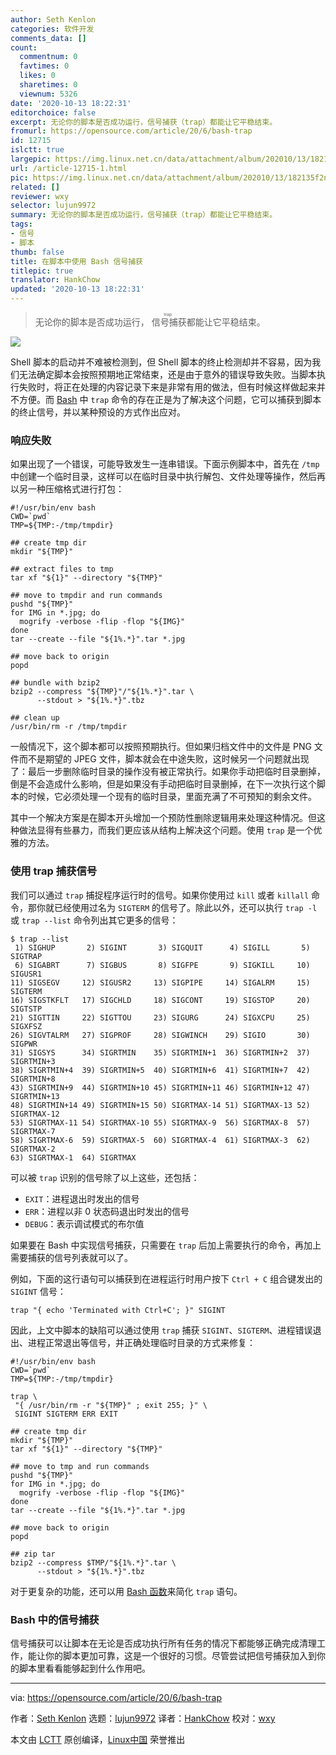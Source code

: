 ```yaml
---
author: Seth Kenlon
categories: 软件开发
comments_data: []
count:
  commentnum: 0
  favtimes: 0
  likes: 0
  sharetimes: 0
  viewnum: 5326
date: '2020-10-13 18:22:31'
editorchoice: false
excerpt: 无论你的脚本是否成功运行，信号捕获（trap）都能让它平稳结束。
fromurl: https://opensource.com/article/20/6/bash-trap
id: 12715
islctt: true
largepic: https://img.linux.net.cn/data/attachment/album/202010/13/182135f2nktcrnryncisg8.jpg
url: /article-12715-1.html
pic: https://img.linux.net.cn/data/attachment/album/202010/13/182135f2nktcrnryncisg8.jpg.thumb.jpg
related: []
reviewer: wxy
selector: lujun9972
summary: 无论你的脚本是否成功运行，信号捕获（trap）都能让它平稳结束。
tags:
- 信号
- 脚本
thumb: false
title: 在脚本中使用 Bash 信号捕获
titlepic: true
translator: HankChow
updated: '2020-10-13 18:22:31'
---
```



> 
> 无论你的脚本是否成功运行，<ruby> 信号捕获 <rt>  trap </rt></ruby>都能让它平稳结束。
> 
> 
> 


![](/data/attachment/album/202010/13/182135f2nktcrnryncisg8.jpg)


Shell 脚本的启动并不难被检测到，但 Shell 脚本的终止检测却并不容易，因为我们无法确定脚本会按照预期地正常结束，还是由于意外的错误导致失败。当脚本执行失败时，将正在处理的内容记录下来是非常有用的做法，但有时候这样做起来并不方便。而 [Bash](https://opensource.com/resources/what-bash) 中 `trap` 命令的存在正是为了解决这个问题，它可以捕获到脚本的终止信号，并以某种预设的方式作出应对。


### 响应失败


如果出现了一个错误，可能导致发生一连串错误。下面示例脚本中，首先在 `/tmp` 中创建一个临时目录，这样可以在临时目录中执行解包、文件处理等操作，然后再以另一种压缩格式进行打包：



```
#!/usr/bin/env bash
CWD=`pwd`
TMP=${TMP:-/tmp/tmpdir}

## create tmp dir
mkdir "${TMP}"

## extract files to tmp
tar xf "${1}" --directory "${TMP}"

## move to tmpdir and run commands
pushd "${TMP}"
for IMG in *.jpg; do
  mogrify -verbose -flip -flop "${IMG}"
done
tar --create --file "${1%.*}".tar *.jpg

## move back to origin
popd

## bundle with bzip2
bzip2 --compress "${TMP}"/"${1%.*}".tar \
      --stdout > "${1%.*}".tbz

## clean up
/usr/bin/rm -r /tmp/tmpdir

```

一般情况下，这个脚本都可以按照预期执行。但如果归档文件中的文件是 PNG 文件而不是期望的 JPEG 文件，脚本就会在中途失败，这时候另一个问题就出现了：最后一步删除临时目录的操作没有被正常执行。如果你手动把临时目录删掉，倒是不会造成什么影响，但是如果没有手动把临时目录删掉，在下一次执行这个脚本的时候，它必须处理一个现有的临时目录，里面充满了不可预知的剩余文件。


其中一个解决方案是在脚本开头增加一个预防性删除逻辑用来处理这种情况。但这种做法显得有些暴力，而我们更应该从结构上解决这个问题。使用 `trap` 是一个优雅的方法。


### 使用 trap 捕获信号


我们可以通过 `trap` 捕捉程序运行时的信号。如果你使用过 `kill` 或者 `killall` 命令，那你就已经使用过名为 `SIGTERM` 的信号了。除此以外，还可以执行 `trap -l` 或 `trap --list` 命令列出其它更多的信号：



```
$ trap --list
 1) SIGHUP       2) SIGINT       3) SIGQUIT      4) SIGILL       5) SIGTRAP
 6) SIGABRT      7) SIGBUS       8) SIGFPE       9) SIGKILL     10) SIGUSR1
11) SIGSEGV     12) SIGUSR2     13) SIGPIPE     14) SIGALRM     15) SIGTERM
16) SIGSTKFLT   17) SIGCHLD     18) SIGCONT     19) SIGSTOP     20) SIGTSTP
21) SIGTTIN     22) SIGTTOU     23) SIGURG      24) SIGXCPU     25) SIGXFSZ
26) SIGVTALRM   27) SIGPROF     28) SIGWINCH    29) SIGIO       30) SIGPWR
31) SIGSYS      34) SIGRTMIN    35) SIGRTMIN+1  36) SIGRTMIN+2  37) SIGRTMIN+3
38) SIGRTMIN+4  39) SIGRTMIN+5  40) SIGRTMIN+6  41) SIGRTMIN+7  42) SIGRTMIN+8
43) SIGRTMIN+9  44) SIGRTMIN+10 45) SIGRTMIN+11 46) SIGRTMIN+12 47) SIGRTMIN+13
48) SIGRTMIN+14 49) SIGRTMIN+15 50) SIGRTMAX-14 51) SIGRTMAX-13 52) SIGRTMAX-12
53) SIGRTMAX-11 54) SIGRTMAX-10 55) SIGRTMAX-9  56) SIGRTMAX-8  57) SIGRTMAX-7
58) SIGRTMAX-6  59) SIGRTMAX-5  60) SIGRTMAX-4  61) SIGRTMAX-3  62) SIGRTMAX-2
63) SIGRTMAX-1  64) SIGRTMAX

```

可以被 `trap` 识别的信号除了以上这些，还包括：


* `EXIT`：进程退出时发出的信号
* `ERR`：进程以非 0 状态码退出时发出的信号
* `DEBUG`：表示调试模式的布尔值


如果要在 Bash 中实现信号捕获，只需要在 `trap` 后加上需要执行的命令，再加上需要捕获的信号列表就可以了。


例如，下面的这行语句可以捕获到在进程运行时用户按下 `Ctrl + C` 组合键发出的 `SIGINT` 信号：



```
trap "{ echo 'Terminated with Ctrl+C'; }" SIGINT

```

因此，上文中脚本的缺陷可以通过使用 `trap` 捕获 `SIGINT`、`SIGTERM`、进程错误退出、进程正常退出等信号，并正确处理临时目录的方式来修复：



```
#!/usr/bin/env bash
CWD=`pwd`
TMP=${TMP:-/tmp/tmpdir}

trap \
 "{ /usr/bin/rm -r "${TMP}" ; exit 255; }" \
 SIGINT SIGTERM ERR EXIT

## create tmp dir
mkdir "${TMP}"
tar xf "${1}" --directory "${TMP}"

## move to tmp and run commands
pushd "${TMP}"
for IMG in *.jpg; do
  mogrify -verbose -flip -flop "${IMG}"
done
tar --create --file "${1%.*}".tar *.jpg

## move back to origin
popd

## zip tar
bzip2 --compress $TMP/"${1%.*}".tar \
      --stdout > "${1%.*}".tbz

```

对于更复杂的功能，还可以用 [Bash 函数](https://opensource.com/article/20/6/how-write-functions-bash)来简化 `trap` 语句。


### Bash 中的信号捕获


信号捕获可以让脚本在无论是否成功执行所有任务的情况下都能够正确完成清理工作，能让你的脚本更加可靠，这是一个很好的习惯。尽管尝试把信号捕获加入到你的脚本里看看能够起到什么作用吧。




---


via: <https://opensource.com/article/20/6/bash-trap>


作者：[Seth Kenlon](https://opensource.com/users/seth) 选题：[lujun9972](https://github.com/lujun9972) 译者：[HankChow](https://github.com/HankChow) 校对：[wxy](https://github.com/wxy)


本文由 [LCTT](https://github.com/LCTT/TranslateProject) 原创编译，[Linux中国](https://linux.cn/) 荣誉推出